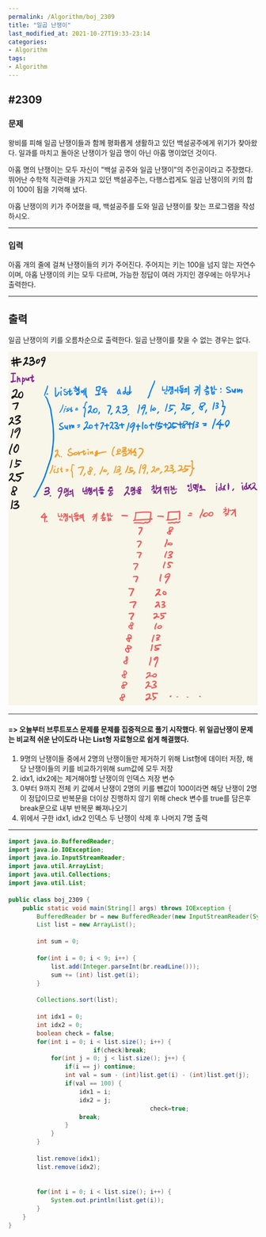 ```yaml
---
permalink: /Algorithm/boj_2309
title: "일곱 난쟁이"
last_modified_at: 2021-10-27T19:33-23:14
categories:
- Algorithm
tags:
- Algorithm
---
```


## #2309

### 문제

왕비를 피해 일곱 난쟁이들과 함께 평화롭게 생활하고 있던 백설공주에게 위기가 찾아왔다. 일과를 마치고 돌아온 난쟁이가 일곱 명이 아닌 아홉 명이었던 것이다.

아홉 명의 난쟁이는 모두 자신이 "백설 공주와 일곱 난쟁이"의 주인공이라고 주장했다. 뛰어난 수학적 직관력을 가지고 있던 백설공주는, 다행스럽게도 일곱 난쟁이의 키의 합이 100이 됨을 기억해 냈다.

아홉 난쟁이의 키가 주어졌을 때, 백설공주를 도와 일곱 난쟁이를 찾는 프로그램을 작성하시오.

---

### 입력

아홉 개의 줄에 걸쳐 난쟁이들의 키가 주어진다. 주어지는 키는 100을 넘지 않는 자연수이며, 아홉 난쟁이의 키는 모두 다르며, 가능한 정답이 여러 가지인 경우에는 아무거나 출력한다.

---

## 출력

일곱 난쟁이의 키를 오름차순으로 출력한다. 일곱 난쟁이를 찾을 수 없는 경우는 없다.

![2309](/assets/image/algo/2309.jpg)

---

#### => 오늘부터 브루트포스 문제를 문제를 집중적으로 풀기 시작했다. 위 일곱난쟁이 문제는 비교적 쉬운 난이도라 나는 List형 자료형으로 쉽게 해결했다.

1. 9명의 난쟁이들 중에서 2명의 난쟁이들만 제거하기 위해 List형에 데이터 저장, 해당 난쟁이들의 키를 비교하기위해 sum값에 모두 저장
2. idx1, idx2에는 제거해야할 난쟁이의 인덱스 저장 변수
3. 0부터 9까지 전체 키 값에서 난쟁이 2명의 키를 뺸값이 100이라면 해당 난쟁이 2명이 정답이므로 반복문을 더이상 진행하지 않기 위해 check 변수를 true를 담은후 break문으로 내부 반복문 빠져나오기
4. 위에서 구한 idx1, idx2 인덱스 두 난쟁이 삭제 후 나머지 7명 출력

---

```java
import java.io.BufferedReader;
import java.io.IOException;
import java.io.InputStreamReader;
import java.util.ArrayList;
import java.util.Collections;
import java.util.List;

public class boj_2309 {
    public static void main(String[] args) throws IOException {
        BufferedReader br = new BufferedReader(new InputStreamReader(System.in));
        List list = new ArrayList();

        int sum = 0;

        for(int i = 0; i < 9; i++) {
            list.add(Integer.parseInt(br.readLine()));
            sum += (int) list.get(i);
        }

        Collections.sort(list);

        int idx1 = 0;
        int idx2 = 0;
        boolean check = false;
        for(int i = 0; i < list.size(); i++) {
						if(check)break;
            for(int j = 0; j < list.size(); j++) {
                if(i == j) continue;
                int val = sum - (int)list.get(i) - (int)list.get(j);
                if(val == 100) {
                    idx1 = i;
                    idx2 = j;
										check=true;
                    break;
                }
            }
        }

        list.remove(idx1);
        list.remove(idx2);


        for(int i = 0; i < list.size(); i++) {
            System.out.println(list.get(i));
        }
    }
}
```

